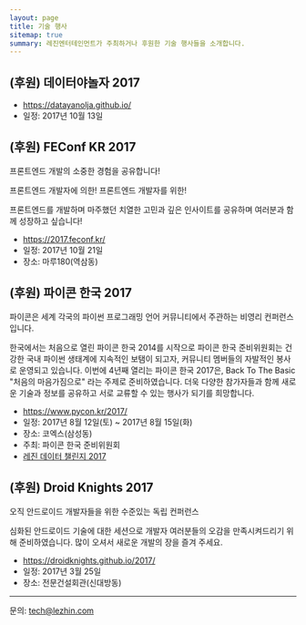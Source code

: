 ```yaml
---
layout: page
title: 기술 행사
sitemap: true
summary: 레진엔터테인먼트가 주최하거나 후원한 기술 행사들을 소개합니다.
---
```


## **(후원)** 데이터야놀자 2017 

* https://datayanolja.github.io/
* 일정: 2017년 10월 13일

## **(후원)** FEConf KR 2017

프론트엔드 개발의 소중한 경험을 공유합니다! 

프론트엔드 개발자에 의한! 프론트엔드 개발자를 위한!

프론트엔드를 개발하며 마주했던 치열한 고민과 깊은 인사이트를 공유하며 여러분과 함께 성장하고 싶습니다!

* https://2017.feconf.kr/
* 일정: 2017년 10월 21일
* 장소: 마루180(역삼동)

## **(후원)** 파이콘 한국 2017 

파이콘은 세계 각국의 파이썬 프로그래밍 언어 커뮤니티에서 주관하는 비영리 컨퍼런스입니다.

한국에서는 처음으로 열린 파이콘 한국 2014를 시작으로 파이콘 한국 준비위원회는 건강한 국내 파이썬 생태계에 지속적인 보탬이 되고자, 커뮤니티 멤버들의 자발적인 봉사로 운영되고 있습니다.
이번에 4년째 열리는 파이콘 한국 2017은, Back To The Basic "처음의 마음가짐으로" 라는 주제로 준비하였습니다.
더욱 다양한 참가자들과 함께 새로운 기술과 정보를 공유하고 서로 교류할 수 있는 행사가 되기를 희망합니다.

* https://www.pycon.kr/2017/
* 일정: 2017년 8월 12일(토) ~ 2017년 8월 15일(화)
* 장소: 코엑스(삼성동)
* 주최: 파이콘 한국 준비위원회
* [레진 데이터 챌린지 2017](/events/data-challenge-pyconkr-2017)

## **(후원)** Droid Knights 2017

오직 안드로이드 개발자들을 위한 수준있는 독립 컨퍼런스

심화된 안드로이드 기술에 대한 세션으로 개발자 여러분들의 오감을 만족시켜드리기 위해 준비하였습니다.
많이 오셔서 새로운 개발의 장을 즐겨 주세요.

* https://droidknights.github.io/2017/
* 일정: 2017년 3월 25일
* 장소: 전문건설회관(신대방동)

---
문의: [tech@lezhin.com](mailto:tech@lezhin.com)